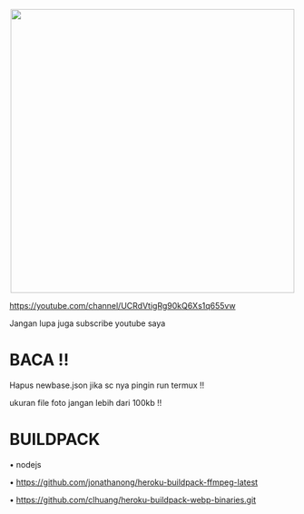 <p align="center">
<img src="https://c.top4top.io/p_2281qhnfl1.jpg" width="500"/>


https://youtube.com/channel/UCRdVtigRg90kQ6Xs1q655vw

Jangan lupa juga subscribe youtube saya

# BACA !!
Hapus newbase.json
jika sc nya pingin run termux !!

ukuran file foto jangan lebih dari 100kb !! 

# BUILDPACK
• nodejs

• https://github.com/jonathanong/heroku-buildpack-ffmpeg-latest

• https://github.com/clhuang/heroku-buildpack-webp-binaries.git
